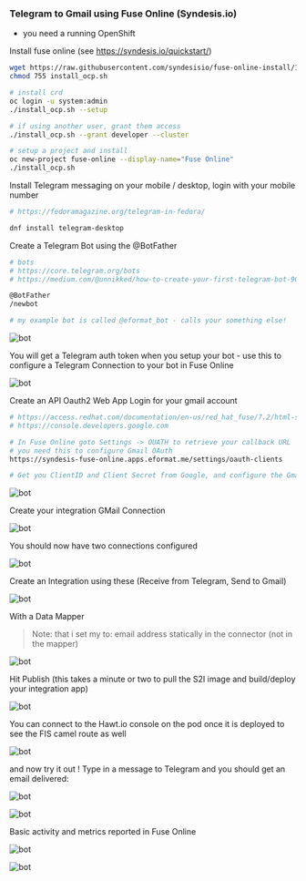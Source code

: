 ### Telegram to Gmail using Fuse Online (Syndesis.io)

- you need a running OpenShift

Install fuse online (see https://syndesis.io/quickstart/)

```bash
wget https://raw.githubusercontent.com/syndesisio/fuse-online-install/1.5/install_ocp.sh
chmod 755 install_ocp.sh

# install crd
oc login -u system:admin
./install_ocp.sh --setup

# if using another user, grant them access
./install_ocp.sh --grant developer --cluster

# setup a project and install
oc new-project fuse-online --display-name="Fuse Online"
./install_ocp.sh
```

Install Telegram messaging on your mobile / desktop, login with your mobile number

```bash
# https://fedoramagazine.org/telegram-in-fedora/

dnf install telegram-desktop
```

Create a Telegram Bot using the @BotFather

```bash
# bots
# https://core.telegram.org/bots
# https://medium.com/@unnikked/how-to-create-your-first-telegram-bot-9005c08a5aa5

@BotFather
/newbot

# my example bot is called @eformat_bot - calls your something else!
```
![bot](eformat-bot.png)

You will get a Telegram auth token when you setup your bot - use this to configure a Telegram Connection to your bot in Fuse Online

![bot](telegram-connection.png)

Create an API Oauth2 Web App Login for your gmail account

```bash
# https://access.redhat.com/documentation/en-us/red_hat_fuse/7.2/html-single/connecting_fuse_online_to_applications_and_services/#connecting-to-gmail_connectors
# https://console.developers.google.com

# In Fuse Online goto Settings -> OUATH to retrieve your callback URL
# you need this to configure Gmail OAuth
https://syndesis-fuse-online.apps.eformat.me/settings/oauth-clients

# Get you ClientID and Client Secret from Google, and configure the Gmail Connector
```
![bot](gmail-syndesis.png)

Create your integration GMail Connection

![bot](connect-gmail.png)

You should now have two connections configured

![bot](connections.png)

Create an Integration using these (Receive from Telegram, Send to Gmail)

![bot](integration-create.png)

With a Data Mapper

> Note: that i set my to: email address statically in the connector (not in the mapper)

![bot](mapping.png)

Hit Publish (this takes a minute or two to pull the S2I image and build/deploy your integration app)

![bot](integration.png)

You can connect to the Hawt.io console on the pod once it is deployed to see the FIS camel route as well

![bot](camel-route.png)

and now try it out ! Type in a message to Telegram and you should get an email delivered:

![bot](test-bot.png)

![bot](email.png)

Basic activity and metrics reported in Fuse Online

![bot](metrics.png)

![bot](activity.png)
